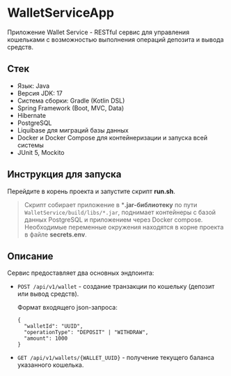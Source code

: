 # WalletServiceApp

Приложение Wallet Service - RESTful сервис для управления кошельками с возможностью выполнения операций депозита и вывода средств.

## Стек

- Язык: Java
- Версия JDK: 17
- Система сборки: Gradle (Kotlin DSL)
- Spring Framework (Boot, MVC, Data)
- Hibernate
- PostgreSQL
- Liquibase для миграций базы данных
- Docker и Docker Compose для контейнеризации и запуска всей системы
- JUnit 5, Mockito


## Инструкция для запуска

Перейдите в корень проекта и запустите скрипт **run.sh**.
  >Скрипт собирает приложение в ***.jar-библиотеку** по пути `WalletService/build/libs/*.jar`, поднимает контейнеры с базой данных PostgreSQL и приложением через Docker compose. Необходимые переменные окружения находятся в корне проекта в файле **secrets.env**.


## Описание

Сервис предоставляет два основных эндпоинта:

  * `POST /api/v1/wallet` - создание транзакции по кошельку (депозит или вывод средств).

    Формат входящего json-запроса:

    ```
    {
      "walletId": "UUID",
      "operationType": "DEPOSIT" | "WITHDRAW",
      "amount": 1000
    }
    ```
  * `GET /api/v1/wallets/{WALLET_UUID}` - получение текущего баланса указанного кошелька.
